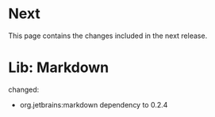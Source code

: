 # Next

This page contains the changes included in the next release.

# Lib: Markdown

changed:

- org.jetbrains:markdown dependency to 0.2.4